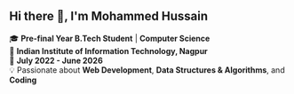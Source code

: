 ## Hi there 👋, I'm Mohammed Hussain

🎓 **Pre-final Year B.Tech Student** | **Computer Science**  
📍 **Indian Institute of Information Technology, Nagpur**  
📅 **July 2022 - June 2026**  
💡 Passionate about **Web Development**, **Data Structures & Algorithms**, and **Coding**

